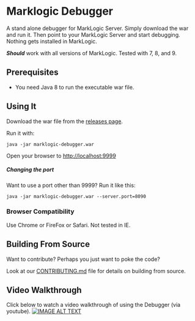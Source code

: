 # Marklogic Debugger

A stand alone debugger for MarkLogic Server. Simply download the war and run it. Then point to your MarkLogic Server and start debugging. Nothing gets installed in MarkLogic.

**_Should_** work with all versions of MarkLogic. Tested with 7, 8, and 9.

## Prerequisites

- You need Java 8 to run the executable war file.

## Using It

Download the war file from the [releases page](https://github.com/paxtonhare/marklogic-debugger/releases).

Run it with:

`java -jar marklogic-debugger.war`

Open your browser to [http://localhost:9999](http://localhost:9999)

##### Changing the port

Want to use a port other than 9999? Run it like this:

`java -jar marklogic-debugger.war --server.port=8090`

### Browser Compatibility

Use Chrome or FireFox or Safari. Not tested in IE.

## Building From Source

Want to contribute? Perhaps you just want to poke the code?

Look at our [CONTRIBUTING.md](https://github.com/paxtonhare/marklogic-debugger/blob/master/CONTRIBUTING.md#building-the-debugger-from-source) file for details on building from source.

## Video Walkthrough

Click below to watch a video walkthrough of using the Debugger (via youtube).
[![IMAGE ALT TEXT](http://img.youtube.com/vi/gehl1hp4Bvw/0.jpg)](http://www.youtube.com/watch?v=gehl1hp4Bvw "Introduction to the MarkLogic Debugger")
